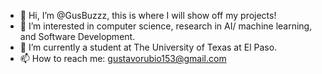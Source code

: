 - 👋 Hi, I’m @GusBuzzz, this is where I will show off my projects!
- 👀 I’m interested in computer science, research in AI/ machine learning, and Software Development. 
- 🌱 I’m currently a student at The University of Texas at El Paso.
- 📫 How to reach me: gustavorubio153@gmail.com

<!---
GusBuzzz/GusBuzzz is a ✨ special ✨ repository because its `README.md` (this file) appears on your GitHub profile.
You can click the Preview link to take a look at your changes.
--->
